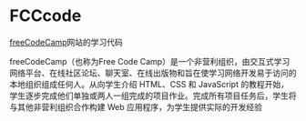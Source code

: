 # FCCcode

[freeCodeCamp](https://www.freecodecamp.org/)网站的学习代码

freeCodeCamp（也称为Free Code Camp）是一个非营利组织，由交互式学习网络平台、在线社区论坛、聊天室、在线出版物和旨在使学习网络开发易于访问的本地组织组成任何人。从向学生介绍 HTML、CSS 和 JavaScript 的教程开始，学生逐步完成他们单独或两人一组完成的项目作业。完成所有项目任务后，学生将与其他非营利组织合作构建 Web 应用程序，为学生提供实际的开发经验
